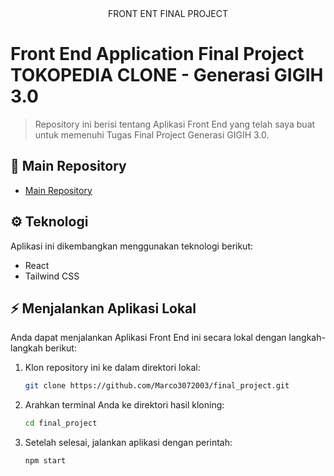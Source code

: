<div align="center">
  FRONT ENT FINAL PROJECT
</div>

# Front End  Application Final Project TOKOPEDIA CLONE - Generasi GIGIH 3.0

> Repository ini berisi tentang Aplikasi Front End yang telah saya buat untuk memenuhi Tugas Final Project Generasi GIGIH 3.0.

## 🚀 Main Repository

- [Main Repository](https://github.com/Marco3072003/final_project)

## ⚙️ Teknologi

Aplikasi ini dikembangkan menggunakan teknologi berikut:

- React
- Tailwind CSS

## ⚡️ Menjalankan Aplikasi Lokal

Anda dapat menjalankan Aplikasi Front End ini secara lokal dengan langkah-langkah berikut:

1. Klon repository ini ke dalam direktori lokal:

   ```bash
   git clone https://github.com/Marco3072003/final_project.git

2. Arahkan terminal Anda ke direktori hasil kloning:

    ```bash
   cd final_project

3. Setelah selesai, jalankan aplikasi dengan perintah:

    
    ```bash
    npm start
